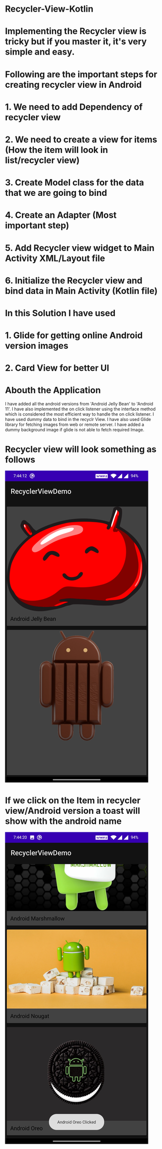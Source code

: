 # Recycler-View-Kotlin

# Implementing the Recycler view is tricky but if you master it, it's very simple and easy.

# Following are the important steps for creating recycler view in Android

# 1. We need to add Dependency of recycler view
# 2. We need to create a view for items (How the item will look in list/recycler view)
# 3. Create Model class for the data that we are going to bind
# 4. Create an Adapter (Most important step)
# 5. Add Recycler view widget to Main Activity XML/Layout file
# 6. Initialize the Recycler view and bind data in Main Activity (Kotlin file)

# In this Solution I have used 
# 1. Glide for getting online Android version images 
# 2. Card View for better UI 

# Abouth the Application
I have added all the android versions from 'Android Jelly Bean' to 'Android 11'. I have also implemented the on click listener using the interface method which is considered the most efficient way to handle the on click listener. I have used dummy data to bind in the recyclr View. I have also used Glide library for fetching images from web or remote server. I have added a dummy background image if glide is not able to fetch required Image. 

# Recycler view will look something as follows

![alt text](/screenshot/Screenshot_20210410-194413.jpg)

# If we click on the Item in recycler view/Android version a toast will show with the android name 

![alt text](/screenshot/Screenshot_20210410-194420.jpg)  
